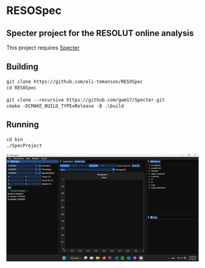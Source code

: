 # RESOSpec

## Specter project for the RESOLUT online analysis
This project requires [Specter](https://github.com/gwm17/Specter)

## Building 
```
git clone https://github.com/eli-temanson/RESOSpec
cd RESOSpec

git clone --recursive https://github.com/gwm17/Specter.git
cmake -DCMAKE_BUILD_TYPE=Release -B .\build
```

## Running
```
cd bin
./SpecProject
```

![Screenshot](SpecProject/Assets/Screenshot.png)
